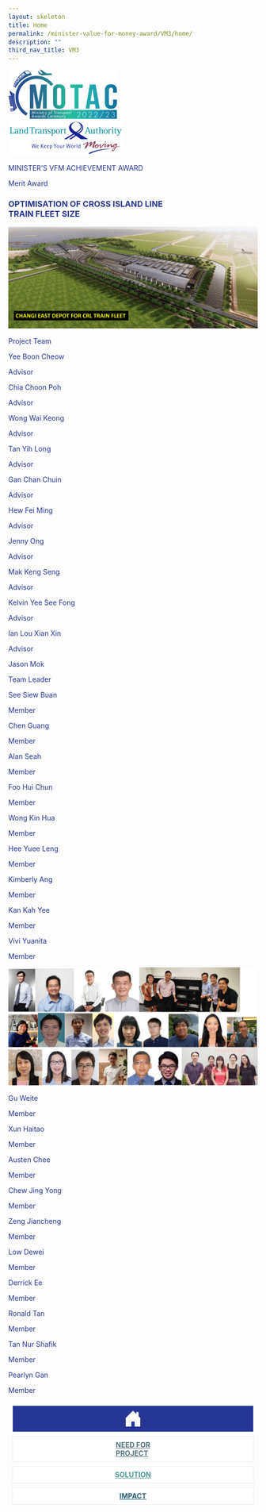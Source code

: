 ```yaml
---
layout: skeleton
title: Home
permalink: /minister-value-for-money-award/VM3/home/
description: ""
third_nav_title: VM3
---
```

 <style type="text/css">
   .text-pri {
     color: #273592;
   }

   .nav-tabs {
     border-bottom: none !important;
     overflow: hidden !important;
   }

   .nav-link {
     margin: 8px !important;
     border-radius: 0px !important;
     font-weight: 700 !important;
     padding: 0.5rem 2.8rem !important;
   }

   .link-home {
     border: 1px solid #eee !important;
     color: #fff !important;
     background: rgb(39, 54, 149) !important;
     display: flex;
     justify-content: center;
     align-items: center;
   }

   .link-project {
     border: 1px solid #eee !important;
     color: rgb(83, 114, 122) !important;
     background-color: #fff !important;
     display: flex;
     justify-content: center;
     align-items: center;
   }

   .link-project.active {
     border: none !important;
     color: #fff !important;
     background: rgb(41, 115, 144) !important;
   }

   .link-solution {
     border: 1px solid #eee !important;
     color: rgb(69, 148, 145) !important;
     background-color: #fff !important;
     display: flex;
     justify-content: center;
     align-items: center;
   }

   .link-solution.active {
     border: none !important;
     color: #fff !important;
     background: rgb(34, 155, 189) !important;
   }

   .link-impact {
     border: 1px solid #eee !important;
     color: rgb(41, 95, 120) !important;
     background-color: #fff !important;
     display: flex;
     justify-content: center;
     align-items: center;
   }

   .link-impact.active {
     border: none !important;
     color: #fff !important;
     background: rgb(10, 91, 142) !important;
   }
 </style>
 <div class="container py-5 text-pri card-bg my-5">
   <div class="row">
     <div class="col-sm-12 pt-4 pb-3 text-center">
       <img src="/images/Logos/MOTAC_header.png" alt="motac logo" class="img-fluid" />
     </div>
   </div>
   <div class="row border border-info">
     <div class="col-sm-4 py-3 text-center d-flex flex-column align-items-center justify-content-center">
       <img src="/images/Logos/LTA.png" class="img-fluid" alt="LTA" />
     </div>
     <div class="col-sm-8 py-3 text-center bg-primary d-flex justify-content-center flex-column aligin-items-center">
       <p class="mb-1 text-light font-weight-bold raleway-font"> MINISTER’S VFM ACHIEVEMENT AWARD </p>
       <p class="mb-0 distinguished-award">Merit Award</p>
     </div>
   </div>
   <div class="row">
     <div class="col-12 py-3">
       <h3 class="text-center font-weight-bold"> OPTIMISATION OF CROSS ISLAND LINE ​ <br /> TRAIN FLEET SIZE​ </h3>
     </div>
     <div class="col-sm-11 mx-auto text-center py-3">
       <img src="/images/VFM/VM3/VM3_Iconic Picture.png" class="img-fluid border my-5" />
     </div>
   </div>
   <div class="row">
     <div class="col-sm-12 text-center py-2 my-2 bg-secondary">
       <p class="mb-0 h3 font-weight-bold text-uppercase">Project Team​</p>
     </div>
     <div class="col-sm-11 mx-auto my-3">
       <div class="row py-5">
         <div class="col-sm-6 mb-5">
           <div class="row">
             <div class="col-sm-6">
               <p class="mb-2 font-weight-bold text-pri">Yee Boon Cheow</p>
             </div>
             <div class="col-sm-6">
               <p class="mb-2 font-weight-bold text-pri">Advisor</p>
             </div>
           </div>
           <div class="row">
             <div class="col-sm-6">
               <p class="mb-2 font-weight-bold text-pri">Chia Choon Poh</p>
             </div>
             <div class="col-sm-6">
               <p class="mb-2 font-weight-bold text-pri">Advisor</p>
             </div>
           </div>
           <div class="row">
             <div class="col-sm-6">
               <p class="mb-2 font-weight-bold text-pri">Wong Wai Keong</p>
             </div>
             <div class="col-sm-6">
               <p class="mb-2 font-weight-bold text-pri">Advisor</p>
             </div>
           </div>
           <div class="row">
             <div class="col-sm-6">
               <p class="mb-2 font-weight-bold text-pri">Tan Yih Long</p>
             </div>
             <div class="col-sm-6">
               <p class="mb-2 font-weight-bold text-pri">Advisor</p>
             </div>
           </div>
           <div class="row">
             <div class="col-sm-6">
               <p class="mb-2 font-weight-bold text-pri">Gan Chan Chuin</p>
             </div>
             <div class="col-sm-6">
               <p class="mb-2 font-weight-bold text-pri">Advisor</p>
             </div>
           </div>
           <div class="row">
             <div class="col-sm-6">
               <p class="mb-2 font-weight-bold text-pri">Hew Fei Ming</p>
             </div>
             <div class="col-sm-6">
               <p class="mb-2 font-weight-bold text-pri">Advisor</p>
             </div>
           </div>
           <div class="row">
             <div class="col-sm-6">
               <p class="mb-2 font-weight-bold text-pri">Jenny Ong</p>
             </div>
             <div class="col-sm-6">
               <p class="mb-2 font-weight-bold text-pri">Advisor</p>
             </div>
           </div>
           <div class="row">
             <div class="col-sm-6">
               <p class="mb-2 font-weight-bold text-pri">Mak Keng Seng</p>
             </div>
             <div class="col-sm-6">
               <p class="mb-2 font-weight-bold text-pri">Advisor</p>
             </div>
           </div>
           <div class="row">
             <div class="col-sm-6">
               <p class="mb-2 font-weight-bold text-pri"> Kelvin Yee See Fong </p>
             </div>
             <div class="col-sm-6">
               <p class="mb-2 font-weight-bold text-pri">Advisor</p>
             </div>
           </div>
           <div class="row">
             <div class="col-sm-6">
               <p class="mb-2 font-weight-bold text-pri">Ian Lou Xian Xin</p>
             </div>
             <div class="col-sm-6">
               <p class="mb-2 font-weight-bold text-pri">Advisor</p>
             </div>
           </div>
           <div class="row">
             <div class="col-sm-6">
               <p class="mb-2 font-weight-bold text-pri">Jason Mok</p>
             </div>
             <div class="col-sm-6">
               <p class="mb-2 font-weight-bold text-pri">Team Leader</p>
             </div>
           </div>
           <div class="row">
             <div class="col-sm-6">
               <p class="mb-2 font-weight-bold text-pri">See Siew Buan</p>
             </div>
             <div class="col-sm-6">
               <p class="mb-2 font-weight-bold text-pri">Member</p>
             </div>
           </div>
           <div class="row">
             <div class="col-sm-6">
               <p class="mb-2 font-weight-bold text-pri">Chen Guang</p>
             </div>
             <div class="col-sm-6">
               <p class="mb-2 font-weight-bold text-pri">Member</p>
             </div>
           </div>
           <div class="row">
             <div class="col-sm-6">
               <p class="mb-2 font-weight-bold text-pri">Alan Seah</p>
             </div>
             <div class="col-sm-6">
               <p class="mb-2 font-weight-bold text-pri">Member</p>
             </div>
           </div>
           <div class="row">
             <div class="col-sm-6">
               <p class="mb-2 font-weight-bold text-pri">Foo Hui Chun</p>
             </div>
             <div class="col-sm-6">
               <p class="mb-2 font-weight-bold text-pri">Member</p>
             </div>
           </div>
           <div class="row">
             <div class="col-sm-6">
               <p class="mb-2 font-weight-bold text-pri">Wong Kin Hua</p>
             </div>
             <div class="col-sm-6">
               <p class="mb-2 font-weight-bold text-pri">Member</p>
             </div>
           </div>
           <div class="row">
             <div class="col-sm-6">
               <p class="mb-2 font-weight-bold text-pri">Hee Yuee Leng</p>
             </div>
             <div class="col-sm-6">
               <p class="mb-2 font-weight-bold text-pri">Member</p>
             </div>
           </div>
           <div class="row">
             <div class="col-sm-6">
               <p class="mb-2 font-weight-bold text-pri">Kimberly Ang</p>
             </div>
             <div class="col-sm-6">
               <p class="mb-2 font-weight-bold text-pri">Member</p>
             </div>
           </div>
           <div class="row">
             <div class="col-sm-6">
               <p class="mb-2 font-weight-bold text-pri">Kan Kah Yee</p>
             </div>
             <div class="col-sm-6">
               <p class="mb-2 font-weight-bold text-pri">Member</p>
             </div>
           </div>
           <div class="row">
             <div class="col-sm-6">
               <p class="mb-2 font-weight-bold text-pri">Vivi Yuanita</p>
             </div>
             <div class="col-sm-6">
               <p class="mb-2 font-weight-bold text-pri">Member</p>
             </div>
           </div>
         </div>
         <div class="col-sm-6 mb-5">
           <div class="row">
             <div class="col-sm-12 text-center mx-auto py-3">
               <img src="/images/VFM/VM3/VFM3 Team Photo.jpg" class="img-fluid border border-5 border-primary" alt="" />
             </div>
           </div>
           <div class="row">
             <div class="col-sm-6">
               <p class="mb-2 font-weight-bold text-pri">Gu Weite</p>
             </div>
             <div class="col-sm-6">
               <p class="mb-2 font-weight-bold text-pri">Member </p>
             </div>
           </div>
           <div class="row">
             <div class="col-sm-6">
               <p class="mb-2 font-weight-bold text-pri">Xun Haitao</p>
             </div>
             <div class="col-sm-6">
               <p class="mb-2 font-weight-bold text-pri">Member </p>
             </div>
           </div>
           <div class="row">
             <div class="col-sm-6">
               <p class="mb-2 font-weight-bold text-pri">Austen Chee</p>
             </div>
             <div class="col-sm-6">
               <p class="mb-2 font-weight-bold text-pri">Member</p>
             </div>
           </div>
           <div class="row">
             <div class="col-sm-6">
               <p class="mb-2 font-weight-bold text-pri">Chew Jing Yong</p>
             </div>
             <div class="col-sm-6">
               <p class="mb-2 font-weight-bold text-pri">Member</p>
             </div>
           </div>
           <div class="row">
             <div class="col-sm-6">
               <p class="mb-2 font-weight-bold text-pri">Zeng Jiancheng</p>
             </div>
             <div class="col-sm-6">
               <p class="mb-2 font-weight-bold text-pri">Member</p>
             </div>
           </div>
           <div class="row">
             <div class="col-sm-6">
               <p class="mb-2 font-weight-bold text-pri">Low Dewei</p>
             </div>
             <div class="col-sm-6">
               <p class="mb-2 font-weight-bold text-pri">Member</p>
             </div>
           </div>
           <div class="row">
             <div class="col-sm-6">
               <p class="mb-2 font-weight-bold text-pri">Derrick Ee</p>
             </div>
             <div class="col-sm-6">
               <p class="mb-2 font-weight-bold text-pri">Member</p>
             </div>
           </div>
           <div class="row">
             <div class="col-sm-6">
               <p class="mb-2 font-weight-bold text-pri">Ronald Tan</p>
             </div>
             <div class="col-sm-6">
               <p class="mb-2 font-weight-bold text-pri">Member</p>
             </div>
           </div>
           <div class="row">
             <div class="col-sm-6">
               <p class="mb-2 font-weight-bold text-pri">Tan Nur Shafik</p>
             </div>
             <div class="col-sm-6">
               <p class="mb-2 font-weight-bold text-pri">Member</p>
             </div>
           </div>
           <div class="row">
             <div class="col-sm-6">
               <p class="mb-2 font-weight-bold text-pri">Pearlyn Gan</p>
             </div>
             <div class="col-sm-6">
               <p class="mb-2 font-weight-bold text-pri">Member</p>
             </div>
           </div>
         </div>
       </div>
     </div>
   </div>
   <nav>
     <div class="nav nav-tabs nav-fill" id="nav-tab" role="tablist">
       <a class="nav-link active text-uppercase link-home text-decoration-none" id="nav-home-tab" href="/minister-value-for-money-award/VM3/home/">
         <svg xmlns="http://www.w3.org/2000/svg" width="36" height="36" fill="currentColor" class="bi bi-house-door-fill" viewBox="0 0 16 16">
           <path d="M6.5 14.5v-3.505c0-.245.25-.495.5-.495h2c.25 0 .5.25.5.5v3.5a.5.5 0 0 0 .5.5h4a.5.5 0 0 0 .5-.5v-7a.5.5 0 0 0-.146-.354L13 5.793V2.5a.5.5 0 0 0-.5-.5h-1a.5.5 0 0 0-.5.5v1.293L8.354 1.146a.5.5 0 0 0-.708 0l-6 6A.5.5 0 0 0 1.5 7.5v7a.5.5 0 0 0 .5.5h4a.5.5 0 0 0 .5-.5Z" />
         </svg>
       </a>
       <a class="nav-link link-project text-decoration-none" id="nav-project-tab" href="/minister-value-for-money-award/VM3/need-for-project/"> NEED FOR <br /> PROJECT </a>
       <a class="nav-link link-solution text-decoration-none" id="nav-solution-tab" href="/minister-value-for-money-award/VM3/solution/"> SOLUTION</a>
       <a class="nav-link link-impact text-decoration-none" id="nav-impact-tab" href="/minister-value-for-money-award/VM3/impact/"> IMPACT</a>
     </div>
   </nav>
 </div>